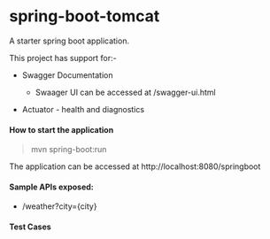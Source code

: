 # spring-boot-tomcat
A starter spring boot application.

This project has support for:-

* Swagger Documentation

  * Swaager UI can be accessed at /swagger-ui.html

* Actuator - health and diagnostics

#### How to start the application

> mvn spring-boot:run

The application can be accessed at http://localhost:8080/springboot

#### Sample APIs exposed:

* /weather?city={city}

#### Test Cases

